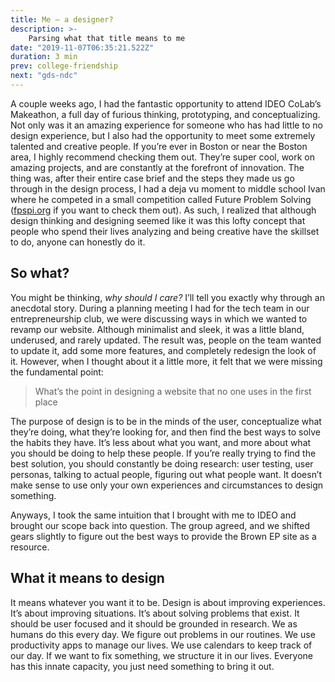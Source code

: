 ```yaml
---
title: Me — a designer?
description: >-
    Parsing what that title means to me
date: "2019-11-07T06:35:21.522Z"
duration: 3 min
prev: college-friendship
next: "gds-ndc"
---
```


A couple weeks ago, I had the fantastic opportunity to attend IDEO CoLab’s Makeathon, a full day of furious thinking, prototyping, and conceptualizing. Not only was it an amazing experience for someone who has had little to no design experience, but I also had the opportunity to meet some extremely talented and creative people. If you’re ever in Boston or near the Boston area, I highly recommend checking them out. They’re super cool, work on amazing projects, and are constantly at the forefront of innovation. The thing was, after their entire case brief and the steps they made us go through in the design process, I had a deja vu moment to middle school Ivan where he competed in a small competition called Future Problem Solving ([fpspi.org](http://fpspi.org) if you want to check them out). As such, I realized that although design thinking and designing seemed like it was this lofty concept that people who spend their lives analyzing and being creative have the skillset to do, anyone can honestly do it.

## So what?

You might be thinking, _why should I care?_ I’ll tell you exactly why through an anecdotal story. During a planning meeting I had for the tech team in our entrepreneurship club, we were discussing ways in which we wanted to revamp our website. Although minimalist and sleek, it was a little bland, underused, and rarely updated. The result was, people on the team wanted to update it, add some more features, and completely redesign the look of it. However, when I thought about it a little more, it felt that we were missing the fundamental point:

> What’s the point in designing a website that no one uses in the first place

The purpose of design is to be in the minds of the user, conceptualize what they’re doing, what they’re looking for, and then find the best ways to solve the habits they have. It’s less about what you want, and more about what you should be doing to help these people. If you’re really trying to find the best solution, you should constantly be doing research: user testing, user personas, talking to actual people, figuring out what people want. It doesn’t make sense to use only your own experiences and circumstances to design something.

Anyways, I took the same intuition that I brought with me to IDEO and brought our scope back into question. The group agreed, and we shifted gears slightly to figure out the best ways to provide the Brown EP site as a resource.

## What it means to design

It means whatever you want it to be. Design is about improving experiences. It’s about improving situations. It’s about solving problems that exist. It should be user focused and it should be grounded in research. We as humans do this every day. We figure out problems in our routines. We use productivity apps to manage our lives. We use calendars to keep track of our day. If we want to fix something, we structure it in our lives. Everyone has this innate capacity, you just need something to bring it out.
